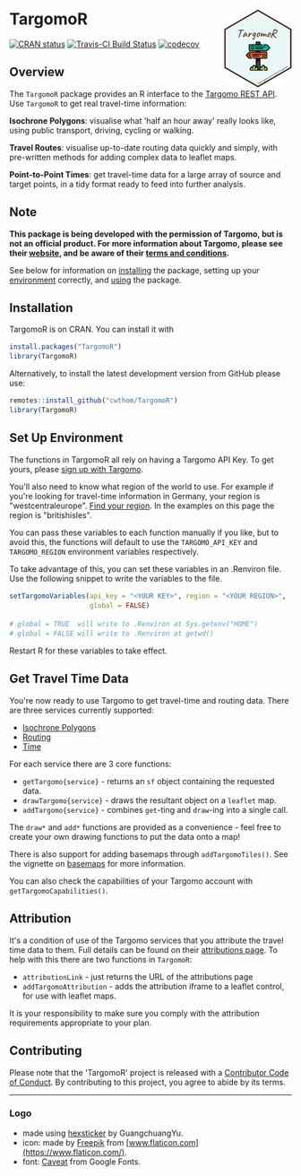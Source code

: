 
<!-- README.md is generated from README.Rmd. Please edit that file -->
TargomoR <a href='https://cwthom.github.io/TargomoR'><img src='man/figures/logo.png' align="right" height="139" /></a>
======================================================================================================================

<!-- badges: start -->
[![CRAN status](https://r-pkg.org/badges/version/TargomoR)](https://CRAN.R-project.org/package=TargomoR) [![Travis-CI Build Status](https://travis-ci.org/cwthom/TargomoR.svg?branch=master)](https://travis-ci.org/cwthom/TargomoR) [![codecov](https://codecov.io/gh/cwthom/TargomoR/branch/master/graph/badge.svg)](https://codecov.io/gh/cwthom/TargomoR) <!-- badges: end -->

Overview
--------

The `TargomoR` package provides an R interface to the [Targomo REST API](https://targomo.com/developers/). Use `TargomoR` to get real travel-time information:

**Isochrone Polygons**: visualise what 'half an hour away' really looks like, using public transport, driving, cycling or walking.

**Travel Routes**: visualise up-to-date routing data quickly and simply, with pre-written methods for adding complex data to leaflet maps.

**Point-to-Point Times**: get travel-time data for a large array of source and target points, in a tidy format ready to feed into further analysis.

Note
----

**This package is being developed with the permission of Targomo, but is not an official product. For more information about Targomo, please see their [website](https://www.targomo.com/developers/), and be aware of their [terms and conditions](https://account.targomo.com/legal/terms).**

See below for information on [installing](#installation) the package, setting up your [environment](#set-up-environment) correctly, and [using](#get-travel-time-data) the package.

Installation
------------

TargomoR is on CRAN. You can install it with

``` r
install.packages("TargomoR")
library(TargomoR)
```

Alternatively, to install the latest development version from GitHub please use:

``` r
remotes::install_github("cwthom/TargomoR")
library(TargomoR)
```

Set Up Environment
------------------

The functions in TargomoR all rely on having a Targomo API Key. To get yours, please [sign up with Targomo](https://targomo.com/developers/pricing/).

You'll also need to know what region of the world to use. For example if you're looking for travel-time information in Germany, your region is "westcentraleurope". [Find your region](https://targomo.com/developers/resources/coverage/). In the examples on this page the region is "britishisles".

You can pass these variables to each function manually if you like, but to avoid this, the functions will default to use the `TARGOMO_API_KEY` and `TARGOMO_REGION` environment variables respectively.

To take advantage of this, you can set these variables in an .Renviron file. Use the following snippet to write the variables to the file.

``` r
setTargomoVariables(api_key = "<YOUR KEY>", region = "<YOUR REGION>",
                    global = FALSE)

# global = TRUE  will write to .Renviron at Sys.getenv("HOME")
# global = FALSE will write to .Renviron at getwd()
```

Restart R for these variables to take effect.

Get Travel Time Data
--------------------

You're now ready to use Targomo to get travel-time and routing data. There are three services currently supported:

-   [Isochrone Polygons](https://targomo.com/developers/services/polygon/)
-   [Routing](https://targomo.com/developers/services/routing/)
-   [Time](https://targomo.com/developers/services/reachability/)

For each service there are 3 core functions:

-   `getTargomo{service}` - returns an `sf` object containing the requested data.
-   `drawTargomo{service}` - draws the resultant object on a `leaflet` map.
-   `addTargomo{service}` - combines `get`-ting and `draw`-ing into a single call.

The `draw*` and `add*` functions are provided as a convenience - feel free to create your own drawing functions to put the data onto a map!

There is also support for adding basemaps through `addTargomoTiles()`. See the vignette on [basemaps](https://cwthom.github.io/TargomoR/articles/Basemaps.html) for more information.

You can also check the capabilities of your Targomo account with `getTargomoCapabilities()`.

Attribution
-----------

It's a condition of use of the Targomo services that you attribute the travel time data to them. Full details can be found on their [attributions page](https://targomo.com/developers/resources/attribution/). To help with this there are two functions in `TargomoR`:

-   `attributionLink` - just returns the URL of the attributions page
-   `addTargomoAttribution` - adds the attribution iframe to a leaflet control, for use with leaflet maps.

It is your responsibility to make sure you comply with the attribution requirements appropriate to your plan.

Contributing
------------

Please note that the 'TargomoR' project is released with a [Contributor Code of Conduct](https://cwthom.github.io/TargomoR/CODE_OF_CONDUCT.html). By contributing to this project, you agree to abide by its terms.

------------------------------------------------------------------------

### Logo

-   made using [hexsticker](https://github.com/GuangchuangYu/hexSticker) by GuangchuangYu.
-   icon: made by [Freepik](https://www.flaticon.com/authors/freepik) from [www.flaticon.com](https://www.flaticon.com/).
-   font: [Caveat](https://fonts.google.com/specimen/Caveat) from Google Fonts.
